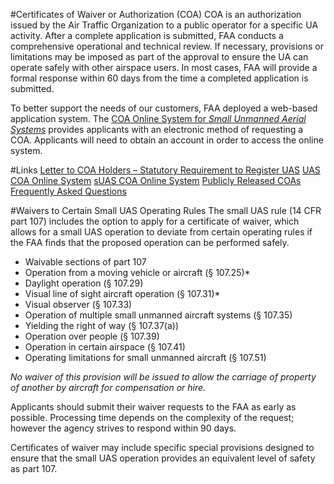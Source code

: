 #Certificates of Waiver or Authorization (COA)
COA is an authorization issued by the Air Traffic Organization to a public operator for a specific UA activity. After a complete application is submitted, FAA conducts a comprehensive operational and technical review. If necessary, provisions or limitations may be imposed as part of the approval to ensure the UA can operate safely with other airspace users. In most cases, FAA will provide a formal response within 60 days from the time a completed application is submitted.

To better support the needs of our customers, FAA deployed a web-based application system. The [COA Online System for *Small Unmanned Aerial Systems*](https://www.faa.gov/uas/request_waiver/) provides applicants with an electronic method of requesting a COA. Applicants will need to obtain an account in order to access the online system.

#Links
[Letter to COA Holders – Statutory Requirement to Register UAS](https://www.faa.gov/uas/resources/uas_regulations_policy/media/Registration_letter.pdf)
[UAS COA Online System](http://ioeaaa.faa.gov/)
[sUAS COA Online System](https://www.faa.gov/uas/request_waiver/)
[Publicly Released COAs](https://www.faa.gov/uas/resources/foia_responses/)
[Frequently Asked Questions](https://www.faa.gov/uas/faqs/)


#Waivers to Certain Small UAS Operating Rules
The small UAS rule (14 CFR part 107) includes the option to apply for a certificate of waiver, which allows for a small UAS operation to deviate from certain operating rules if the FAA finds that the proposed operation can be performed safely.
* Waivable sections of part 107
* Operation from a moving vehicle or aircraft (§ 107.25)*
* Daylight operation (§ 107.29)
* Visual line of sight aircraft operation (§ 107.31)*
* Visual observer (§ 107.33)
* Operation of multiple small unmanned aircraft systems (§ 107.35)
* Yielding the right of way (§ 107.37(a))
* Operation over people (§ 107.39)
* Operation in certain airspace (§ 107.41)
* Operating limitations for small unmanned aircraft (§ 107.51)

_No waiver of this provision will be issued to allow the carriage of property of another by aircraft for compensation or hire._

Applicants should submit their waiver requests to the FAA as early as possible. Processing time depends on the complexity of the request; however the agency strives to respond within 90 days.

Certificates of waiver may include specific special provisions designed to ensure that the small UAS operation provides an equivalent level of safety as part 107.
